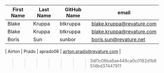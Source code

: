 | First Name    | Last Name     | GitHub Name   | email                        |
| ---------     | ----------    | -----------   | ----------                   |
| Blake         | Kruppa        | btkruppa      | blake.kruppa@revature.com    |
| Blake         | Kruppa        | btkruppa      | blake.kruppa@revature.com    |
| Boris         | Sun           | sunbor        | boris.sun@revature.net       |







| Airton       | Prado        | aprado06       | airton.prado@revature.com    |
>>>>>>> 3df1c06ba6ae448ca0c0182d1b8514bd37447911
